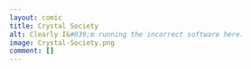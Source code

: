 ```yaml
---
layout: comic
title: Crystal Society
alt: Clearly I&#039;m running the incorrect software here.
image: Crystal-Society.png
comment: []
---
```

